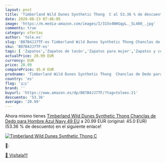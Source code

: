 ```yaml
---
layout: post
title: 'Timberland Wild Dunes Synthetic Thong  C al 53.36 % de descuento'
date: 2020-08-23 07:46:05
image: 'https://m.media-amazon.com/images/I/31Vx4NHGqpL._SL400_.jpg'
comments: true
category: ofertas
author: 'tole.es'
slug: 'B07B4JJ7TF-es Timberland Wild Dunes Synthetic Thong Chanclas de Dedo...'
sku: 'B07B4JJ7TF-es'
tags: [ 'Zapatos','Zapatos de tacón','Zapatos para mujer','Zapatos y complementos','chanclas', ]
actualPrice: 20.99 EUR
currency: EUR
price: 20.99
comparePrice: 45.0 EUR
prodname: 'Timberland Wild Dunes Synthetic Thong  Chanclas de Dedo para Hombre  Azul  Navy   49 EU'
country: 'es'
flag: '🇪🇸'
brand: ''
buyurl: 'https://www.amazon.es/dp/B07B4JJ7TF/?tag=tolees-21'
descuento: '53.36'
average: '20.99'
---
```


Ahora mismo tienes [Timberland Wild Dunes Synthetic Thong  Chanclas de Dedo para Hombre  Azul  Navy   49 EU](https://www.amazon.es/dp/B07B4JJ7TF/?tag=tolees-21) a 20.99 EUR (original: 45.0 EUR) (53.36 %  de descuento) en el siguiente enlace!

[![Timberland Wild Dunes Synthetic Thong  C](https://m.media-amazon.com/images/I/31Vx4NHGqpL._SL400_.jpg)](https://www.amazon.es/dp/B07B4JJ7TF/?tag=tolees-21)

🔎:


[🛒 Visítala!!!](https://www.amazon.es/dp/B07B4JJ7TF/?tag=tolees-21)

